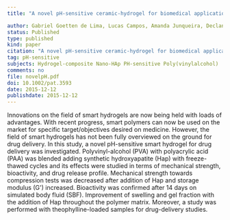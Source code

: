 ```yaml
---
title: "A novel pH-sensitive ceramic-hydrogel for biomedical applications"

author: Gabriel Goetten de Lima, Lucas Campos, Amanda Junqueira, Declan M Devine, Michael JD Nugent
status: Published
type: published
kind: paper
citation: "A novel pH-sensitive ceramic-hydrogel for biomedical applications. <em>Polymer Advanced Technologies</em>, 26(12):1439-1446."
tag: pH-sensitive
subjects: Hydrogel-composite Nano-HAp PH-sensitive Poly(vinylalcohol)
comments: no
file: novelpH.pdf
doi: 10.1002/pat.3593
date: 2015-12-12
publishdate: 2015-12-12
---
```

Innovations on the field of smart hydrogels are now being held with loads of advantages. With recent progress, smart polymers can now be used on the market for specific target/objectives desired on medicine. However, the field of smart hydrogels has not been fully overviewed on the ground for drug delivery. In this study, a novel pH-sensitive smart hydrogel for drug delivery was investigated. Polyvinyl-alcohol (PVA) with polyacrylic acid (PAA) was blended adding synthetic hydroxyapatite (Hap) with freeze-thawed cycles and its effects were studied in terms of mechanical strength, bioactivity, and drug release profile. Mechanical strength towards compression tests was decreased after addition of Hap and storage modulus (G') increased. Bioactivity was confirmed after 14 days on simulated body fluid (SBF). Improvement of swelling and gel fraction with the addition of Hap throughout the polymer matrix. Moreover, a study was performed with theophylline-loaded samples for drug-delivery studies.
